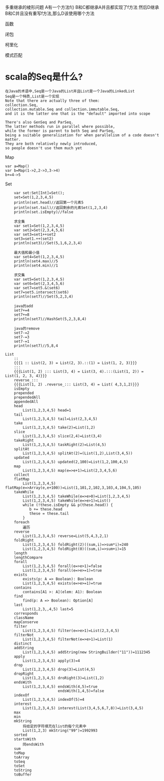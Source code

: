 多重继承的棱形问题
A有一个方法f()
B和C都继承A并且都实现了f方法
然后D继承B和C并且没有重写f方法,那么D该使用哪个方法

函数

闭包

柯里化

模式匹配
# scala的Seq是什么?
    在Java的术语中,Seq是一个Java的List并且List是一个Java的LinkedList
    Seq是一个特质,List是一个实现
    Note that there are actually three of them: 
    collection.Seq, 
    collection.mutable.Seq and collection.immutable.Seq, 
    and it is the latter one that is the "default" imported into scope
    
    There's also GenSeq and ParSeq. 
    The latter methods run in parallel where possible, 
    while the former is parent to both Seq and ParSeq, 
    being a suitable generalization for when parallelism of a code doesn't matter.
    They are both relatively newly introduced, 
    so people doesn't use them much yet

Map
```
var a=Map()
var b=Map(1->2,2->3,3->4)
b+=4->5
```
Set
```
    var set:Set[Int]=Set();
    set=Set(1,2,3,4,5)
    println(set.head)//返回第一个元素5
    println(set.tail)//返回剩余的元素Set(1,2,3,4)
    println(set.isEmpty)//false

    求全集
    var set1=Set(1,2,3,4,5)
    var set2=Set(2,3,4,5,6)
    var set3=set1++set2
    set3=set1.++(set2)
    println(set3)//Set(5,1,6,2,3,4)

    最大值和最小值
    var set4=Set(1,2,3,4,5)
    println(set4.max)//5
    println(set4.min)//1

    求交集
    var set5=Set(1,2,3,4,5)
    var set6=Set(2,3,4,5,6)
    var set7=set5.&(set6)
    set7=set5.intersect(set6)
    println(set7)//Set(5,2,3,4)

    java的add
    set7+=4
    set7+=8
    println(set7)//HashSet(5,2,3,8,4)

    java的remove
    set7-=2
    set7-=3
    set7-=1
    println(set7)//5,8,4
```
```
List
    ::
    {{{1 :: List(2, 3) = List(2, 3).::(1) = List(1, 2, 3)}}}
    :::
    {{{List(1, 2) ::: List(3, 4) = List(3, 4).:::(List(1, 2)) = List(1, 2, 3, 4)}}}
    reverse_:::
    {{{List(1, 2) .reverse_::: List(3, 4) = List( 4,3,1,2)}}}
    isEmpty
    prepended
    prependedAll
    appendedAll
    head
        List(1,2,3,4,5) head=1
    tail
        List(1,2,3,4,5) tail=List(2,3,4,5)
    take   
        List(1,2,3,4,5) take(2)=List(1,2) 
    slice
        List(1,2,3,4,5) slice(2,4)=List(3,4)
    takeRight
        List(1,2,3,4,5) taskRight(2)=List(4,5)
    splitAt
        List(1,2,3,4,5) splitAt(2)=(List(1,2),List(3,4,5))
    updated
        List(1,2,3,4,5) updated(2,100)=List(1,2,100,4,5)
    map
        List(1,2,3,4,5) map(e=>e+1)=List(2,3,4,5,6)
    collect
    flatMap
        List(1,2,3,4,5) flatMap(e=>Array(e,e+100))=List(1,101,2,102,3,103,4,104,5,105)
    takeWhile
        List(1,2,3,4,5) takeWhile(e=>e>0)=List(1,2,3,4,5)
        List(1,2,3,4,5) takeWhile(e=>e>1)=List()
        while (!these.isEmpty && p(these.head)) {
           b += these.head
           these = these.tail
        }
    foreach
        遍历
    reverse
        List(1,2,3,4,5) reverse=List(5,4,3,2,1)
    foldRight
        List(1,2,3,4,5) foldRight(2)((sum,i)=>sum*i)=240
        List(1,2,3,4,5) foldRight(0)((sum,i)=>sum+i)=15
    length
    lengthCompare
    forall
        List(1,2,3,4,5) forall(e=>e>1)=false
        List(1,2,3,4,5) forall(e=>e>=1)=true
    exists
        exists(p: A => Boolean): Boolean
        List(1,2,3,4,5) exists(e=>e>=1)=true
    contains
        contains[A1 >: A](elem: A1): Boolean
    find
        find(p: A => Boolean): Option[A]
    last
        List(1,2,3,,4,5) last=5
    corresponds
    className
    mapConserve
    filter
        List(1,2,3,4,5) filter(e=>e>1)=List(2,3,4,5)
    filterNot
        List(1,2,3,4,5) filterNot(e=>e>1)=List(1)
    distinct
    addString
        List(1,2,3,4,5) addString(new StringBuilder("11"))=1112345
    apply
        List(1,2,3,4,5) apply(3)=4
    drop
        List(1,2,3,4,5) drop(3)=List(4,5)
    dropRight
        List(1,2,3,4,5) droRight(3)=List(1,2)
    endsWith
        List(1,2,3,4,5) endsWith(4,5)=true
                        endsWith(1,4,5)=false
    indexOf
        List(1,2,3,4,5) indexOf(5)=4
    interest
        List(1,2,3,4,5) interest(List(3,4,5,6,7,8))=List(3,4,5)
    max
    min
    mkString
        将给定的字符填充在list的每个元素中
        List(1,2,3) mkString("99")=1992993
    sorted
    startsWith
        同endsWith
    sum
    toMap
    toArray
    toSeq
    toSet
    toString
    toBuffer
```
